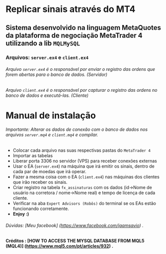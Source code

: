 # Replicar sinais através do MT4
## Sistema desenvolvido na linguagem MetaQuotes da plataforma de negociação MetaTrader 4 utilizando a lib `MQLMySQL` 

### Arquivos: `server.ex4` e `client.ex4` 

###### Arquivo `server.ex4` é o responsável por enviar o registro das ordens que forem abertas para o banco de dados. (Servidor) 
###### Arquivo `client.ex4` é o responsável por capturar o registro das ordens no banco de dados e executá-las. (Cliente)

# Manual de instalação
###### Importante: Alterar os dados de conexão com o banco de dados nos arquivos `server.mq4` e `client.mq4` e compilar. 

* Colocar cada arquivo nas suas respectivas pastas do `MetaTrader 4`
* Importar as tabelas 
* Liberar porta 3306 no servidor (VPS) para receber conexões externas  
* Usar o EA (`server.ex4`) na máquina que irá emitir os sinais, dentro de cada par de moedas que irá operar. 
* Fazer a mesma coisa com o EA (`client.ex4`) nas máquinas dos clientes que irão receber os sinais. 
* Criar registro na tabela `fx_assinaturas` com os dados (id->Nome de usuário na corretora / nome->Nome real) e tempo de licença de cada cliente. 
* Verificar na aba `Expert Advisors (Robôs)` do terminal se os EAs estão funcionando corretamente. 
* **Enjoy :)**

###### Dúvidas: [Meu facebook] (https://www.facebook.com/jaamsavio) .
#### Créditos : [HOW TO ACCESS THE MYSQL DATABASE FROM MQL5 (MQL4)] (https://www.mql5.com/pt/articles/932) .

